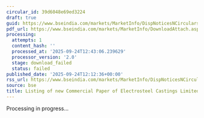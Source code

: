 ```yaml
---
circular_id: 39d6048e69ed3224
draft: true
guid: https://www.bseindia.com/markets/MarketInfo/DispNoticesNCirculars.aspx?Noticeid={1032919F-4965-4E7D-B8B0-2D77E8EE2811}&noticeno=20250924-31&dt=09/24/2025&icount=31&totcount=38&flag=0
pdf_url: https://www.bseindia.com/markets/MarketInfo/DownloadAttach.aspx?id=20250924-31&attachedId=
processing:
  attempts: 1
  content_hash: ''
  processed_at: '2025-09-24T12:43:06.239629'
  processor_version: '2.0'
  stage: download_failed
  status: failed
published_date: '2025-09-24T12:12:36+00:00'
rss_url: https://www.bseindia.com/markets/MarketInfo/DispNoticesNCirculars.aspx?Noticeid={1032919F-4965-4E7D-B8B0-2D77E8EE2811}&noticeno=20250924-31&dt=09/24/2025&icount=31&totcount=38&flag=0
source: bse
title: Listing of new Commercial Paper of Electrosteel Castings Limited
---
```


Processing in progress...